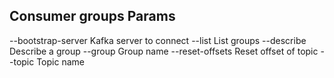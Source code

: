 ## Consumer groups Params
--bootstrap-server Kafka server to connect
--list List groups
--describe Describe a group
--group Group name
--reset-offsets Reset offset of topic
--topic Topic name